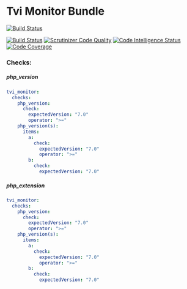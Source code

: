 # Tvi Monitor Bundle #

[![Build Status](https://travis-ci.org/turnaev/monitor-bundle.svg?branch=master)](https://travis-ci.org/turnaev/monitor-bundle)

[![Build Status](https://scrutinizer-ci.com/g/turnaev/monitor-bundle/badges/build.png?b=master)](https://scrutinizer-ci.com/g/turnaev/monitor-bundle/build-status/master)
[![Scrutinizer Code Quality](https://scrutinizer-ci.com/g/turnaev/monitor-bundle/badges/quality-score.png?b=master)](https://scrutinizer-ci.com/g/turnaev/monitor-bundle/?branch=master)
[![Code Intelligence Status](https://scrutinizer-ci.com/g/turnaev/monitor-bundle/badges/code-intelligence.svg?b=master)](https://scrutinizer-ci.com/code-intelligence)
[![Code Coverage](https://scrutinizer-ci.com/g/turnaev/monitor-bundle/badges/coverage.png?b=master)](https://scrutinizer-ci.com/g/turnaev/monitor-bundle/?branch=master)


### Checks:

##### php_version

```yaml
tvi_monitor:
  checks:
    php_version:
      check:
        expectedVersion: "7.0"
        operator: ">="
    php_version(s):
      items:
        a:
          check:
            expectedVersion: "7.0"
            operator: ">="
        b:
          check:
            expectedVersion: "7.0"

```
##### php_extension

```yaml
tvi_monitor:
  checks:
    php_version:
      check:
        expectedVersion: "7.0"
        operator: ">="
    php_version(s):
      items:
        a:
          check:
            expectedVersion: "7.0"
            operator: ">="
        b:
          check:
            expectedVersion: "7.0"

```
